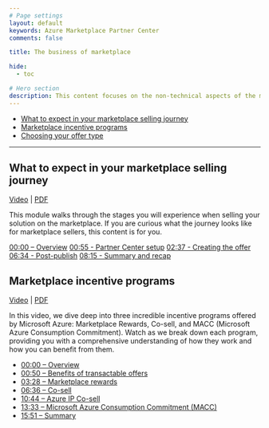 ```yaml
---
# Page settings
layout: default
keywords: Azure Marketplace Partner Center
comments: false

title: The business of marketplace

hide:
  - toc

# Hero section
description: This content focuses on the non-technical aspects of the marketplace including the business pf selling.
---
```


<!-- no toc -->
- [What to expect in your marketplace selling journey](#what-to-expect-in-your-marketplace-selling-journey)
- [Marketplace incentive programs](#marketplace-incentive-programs)
- [Choosing your offer type](./select-offer-type.md)

---
## What to expect in your marketplace selling journey

<a target="_blank" href="https://aka.ms/AAotbdd">Video</a> | [PDF](./pdfs/03.0-marketplace-journey.pdf)

This module walks through the stages you will experience when selling your solution on the marketplace. If you are curious what the journey looks like for marketplace sellers, this content is for you.

[00:00 – Overview](https://www.youtube.com/watch?v=SkZTutcixKE&t=0s)
[00:55 - Partner Center setup](https://www.youtube.com/watch?v=SkZTutcixKE&t=55s)
[02:37 - Creating the offer](https://www.youtube.com/watch?v=SkZTutcixKE&t=157s)
[06:34 - Post-publish](https://www.youtube.com/watch?v=SkZTutcixKE&t=394s)
[08:15 - Summary and recap](https://www.youtube.com/watch?v=SkZTutcixKE&t=495s)

## Marketplace incentive programs

<a target="_blank" href="https://aka.ms/AAn80hc">Video</a> | [PDF](./pdfs/02.1-marketplace-incentives.pdf)

In this video, we dive deep into three incredible incentive programs offered by Microsoft Azure: Marketplace Rewards, Co-sell, and MACC (Microsoft Azure Consumption Commitment). Watch as we break down each program, providing you with a comprehensive understanding of how they work and how you can benefit from them.

- [00:00 – Overview](https://www.youtube.com/watch?v=wUp7beFfYa4&t=0s)
- [00:50 – Benefits of transactable offers](https://www.youtube.com/watch?v=wUp7beFfYa4&t=50s)
- [03:28 – Marketplace rewards](https://www.youtube.com/watch?v=wUp7beFfYa4&t=208s)
- [06:36 – Co-sell](https://www.youtube.com/watch?v=wUp7beFfYa4&t=396s)
- [10:44 – Azure IP Co-sell](https://www.youtube.com/watch?v=wUp7beFfYa4&t=644s)
- [13:33 – Microsoft Azure Consumption Commitment (MACC)](https://www.youtube.com/watch?v=wUp7beFfYa4&t=813s)
- [15:51 – Summary ](https://www.youtube.com/watch?v=wUp7beFfYa4&t=951s)
  